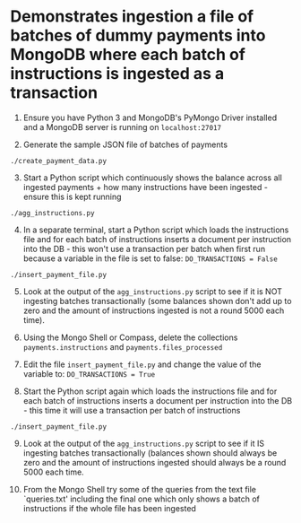 # Demonstrates ingestion a file of batches of dummy payments into MongoDB where each batch of instructions is ingested as a transaction

1. Ensure you have Python 3 and MongoDB's PyMongo Driver installed and a MongoDB server is running on `localhost:27017`

2. Generate the sample JSON file of batches of payments

```console
./create_payment_data.py
```

3. Start a Python script which continuously shows the balance across all ingested payments + how many instructions have been ingested - ensure this is kept running

```console
./agg_instructions.py
```

4. In a separate terminal, start a Python script which loads the instructions file and for each batch of instructions inserts a document per instruction into the DB - this won't use a transaction per batch when first run because a variable in the file is set to false: `DO_TRANSACTIONS = False`

```console
./insert_payment_file.py
```

5. Look at the output of the `agg_instructions.py` script to see if it is NOT ingesting batches transactionally (some balances shown don't add up to zero and the amount of instructions ingested is not a round 5000 each time).

6. Using the Mongo Shell or Compass, delete the collections `payments.instructions` and `payments.files_processed`

7. Edit the file `insert_payment_file.py` and change the value of the variable to: `DO_TRANSACTIONS = True`

8. Start the Python script again which loads the instructions file and for each batch of instructions inserts a document per instruction into the DB - this time it will use a transaction per batch of instructions

```console
./insert_payment_file.py
```
9. Look at the output of the `agg_instructions.py` script to see if it IS ingesting batches transactionally (balances shown should always be zero and the amount of instructions ingested should always be a round 5000 each time.

10. From the Mongo Shell try some of the queries from the text file `queries.txt' including the final one which only shows a batch of instructions if the whole file has been ingested

